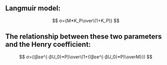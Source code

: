 ## Langmuir model: 
$$ σ={M*K_P\over\(1+K_P)} $$              

## The relationship between these two parameters and the Henry coefficient:
$$ σ={(βεe^{-βU_0}*P)\over\(1+{(βεe^{-βU_0}*P)\overM}}) $$
